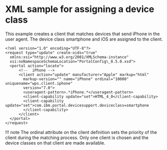 # XML sample for assigning a device class

This example creates a client that matches devices that send iPhone in the user agent. The device class smartphone and iOS are assigned to the client.

```
<?xml version="1.0" encoding="UTF-8"?>
<request type="update" create-oids="true"
  xmlns:xsi="http://www.w3.org/2001/XMLSchema-instance"
  xsi:noNamespaceSchemaLocation="PortalConfig\_8.5.0.xsd">
  <portal action="locate">       
      <!--  iPhone -->
      <client action="update" manufacturer="Apple" markup="html"
        markup-version="" name="iPhone" ordinal="10000" uniquename="wps.client.iphone"
        version="7.0">
        <useragent-pattern>.*iPhone.*</useragent-pattern>
        <client-capability update="set">HTML_4_0</client-capability>
        <client-capability update="set">com.ibm.portal.devicesupport.deviceclass=smartphone
        </client-capability>
      </client>
  </portal>
</request>
```

!!! note 
  The ordinal attribute on the client definition sets the priority of the client during the matching process. Only one client is chosen and the device classes on that client are made available.


